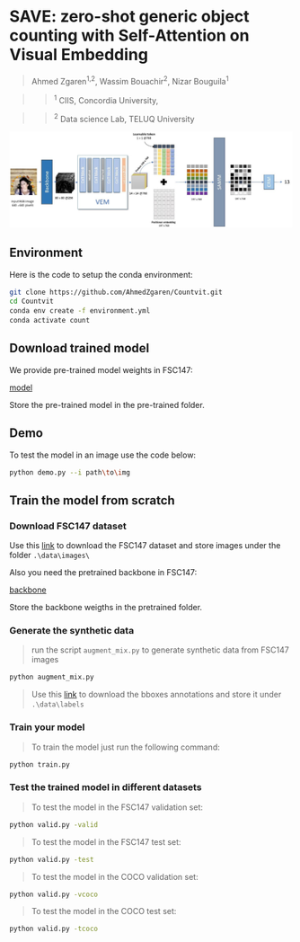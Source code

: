 # SAVE: zero-shot generic object counting with Self-Attention on Visual Embedding
>Ahmed Zgaren<sup>1,2</sup>, Wassim Bouachir<sup>2</sup>, Nizar Bouguila<sup>1</sup>

>><sup>1</sup> CIIS, Concordia University,

>><sup>2</sup> Data science Lab, TELUQ University

![img](overview.jpg)
## Environment 
Here is the code to setup the conda environment:
```bash
git clone https://github.com/AhmedZgaren/Countvit.git
cd Countvit
conda env create -f environment.yml
conda activate count
```
## Download trained model
We provide pre-trained model weights in FSC147:

[model](https://drive.google.com/file/d/1wvARqtm7dA28f5Hs5zlETF5OlkeT4osY/view?usp=drive_link)

Store the pre-trained model in the pre-trained folder. 


## Demo
To test the model in an image use the code below:
```bash
python demo.py --i path\to\img
```
## Train the model from scratch

### Download FSC147 dataset
Use this [link](https://drive.google.com/file/d/1ymDYrGs9DSRicfZbSCDiOu0ikGDh5k6S/view?usp=sharing) to download the FSC147 dataset and store images under the folder `.\data\images\`  

Also you need the pretrained backbone in FSC147:

[backbone](https://drive.google.com/file/d/1xnouES1ZJ0qJoubpWjNCHmbNtc6Jn2lu/view?usp=sharing)

Store the backbone weigths in the pretrained folder.
### Generate the synthetic data
>run the script `augment_mix.py` to generate synthetic data from FSC147 images
```bash
python augment_mix.py
```
>Use this [link](https://drive.google.com/file/d/1JAt5w5GrXn2V_rndw0RVHszttHUHofBP/view?usp=sharing) to download the bboxes annotations and store it under `.\data\labels`
### Train your model
>To train the model just run the following command:
```bash
python train.py
```
### Test the trained model in different datasets

>To test the model in the FSC147 validation set:
```bash
python valid.py -valid
```

>To test the model in the FSC147 test set:
```bash
python valid.py -test
```
>To test the model in the COCO validation set:
```bash
python valid.py -vcoco
```
>To test the model in the COCO test set:
```bash
python valid.py -tcoco
```